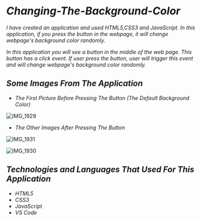 # *Changing-The-Background-Color*
*I have created an application and used HTML5,CSS3 and JavaScript. In this application, if you press the button in the webpage, it will change webpage's background color randomly.*


*In this application you will see a button in the middle of the web page. This button has a click event. If user press the button, user will trigger this event and will change webpage's background color randomly.*

## *Some Images From The Application*

- *The First Picture Before Pressing The Button (The Default Background Color)*

![IMG_1929](https://user-images.githubusercontent.com/43166866/137581342-70974732-be0b-40c9-96ee-6a9efafd748a.JPG)

- *The Other Images After Pressing The Button*

![IMG_1931](https://user-images.githubusercontent.com/43166866/137581482-81ecfe6f-1cf0-4df2-a552-00f5c7e2bea2.JPG)

![IMG_1930](https://user-images.githubusercontent.com/43166866/137581495-ebc1a4a9-3298-44d9-903a-084af4adfdcc.JPG)

## *Technologies and Languages That Used For This Application*
- *HTML5*
- *CSS3*
- *JavaScript*
- *VS Code*
